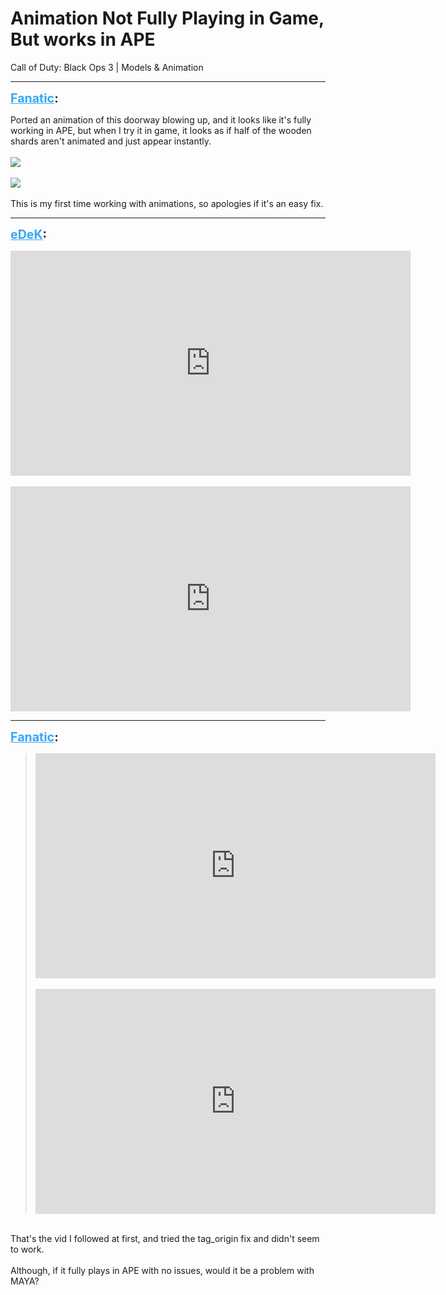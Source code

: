 # Animation Not Fully Playing in Game, But works in APE
Call of Duty: Black Ops 3 | Models & Animation

---
<strong style="font-size: 1.4em;"><span style="text-decoration: underline;text-decoration-color: #34a7f9;"><span style="color:#34a7f9;">Fanatic</span></span>:</strong>

<p>Ported an animation of this doorway blowing up, and it looks like it&#39;s fully working in APE, but when I try it in game, it looks as if half of the wooden shards aren&#39;t animated and just appear instantly.<br /><br /><img src="1273"><br /><br /><img src="1274"><br /><br />This is my first time working with animations, so apologies if it&#39;s an easy fix.</p>

---
<strong style="font-size: 1.4em;"><span style="text-decoration: underline;text-decoration-color: #34a7f9;"><span style="color:#34a7f9;">eDeK</span></span>:</strong>

<p><iframe type="text/html" width="640" height="360" src="https://www.youtube.com/embed/XoSGVRUTkA0" frameborder="0"></iframe><br /><br /><iframe type="text/html" width="640" height="360" src="https://www.youtube.com/embed/c_JN-jJW7tI" frameborder="0"></iframe></p>

---
<strong style="font-size: 1.4em;"><span style="text-decoration: underline;text-decoration-color: #34a7f9;"><span style="color:#34a7f9;">Fanatic</span></span>:</strong>

<p><blockquote><iframe type="text/html" width="640" height="360" src="https://www.youtube.com/embed/XoSGVRUTkA0" frameborder="0"></iframe><br /><br /><iframe type="text/html" width="640" height="360" src="https://www.youtube.com/embed/c_JN-jJW7tI" frameborder="0"></iframe><br /></blockquote><br />That&#39;s the vid I followed at first, and tried the tag_origin fix and didn&#39;t seem to work.<br /><br />Although, if it fully plays in APE with no issues, would it be a problem with MAYA?</p>
